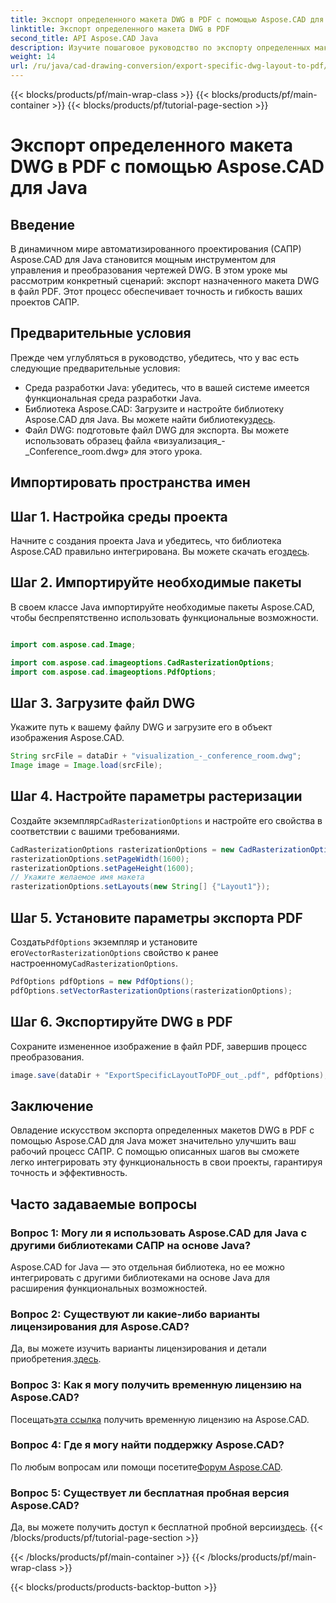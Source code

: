 ```yaml
---
title: Экспорт определенного макета DWG в PDF с помощью Aspose.CAD для Java
linktitle: Экспорт определенного макета DWG в PDF
second_title: API Aspose.CAD Java
description: Изучите пошаговое руководство по экспорту определенных макетов DWG в PDF с помощью Aspose.CAD для Java. Оптимизируйте рабочий процесс САПР без особых усилий.
weight: 14
url: /ru/java/cad-drawing-conversion/export-specific-dwg-layout-to-pdf/
---
```


{{< blocks/products/pf/main-wrap-class >}}
{{< blocks/products/pf/main-container >}}
{{< blocks/products/pf/tutorial-page-section >}}

# Экспорт определенного макета DWG в PDF с помощью Aspose.CAD для Java

## Введение

В динамичном мире автоматизированного проектирования (САПР) Aspose.CAD для Java становится мощным инструментом для управления и преобразования чертежей DWG. В этом уроке мы рассмотрим конкретный сценарий: экспорт назначенного макета DWG в файл PDF. Этот процесс обеспечивает точность и гибкость ваших проектов САПР.

## Предварительные условия

Прежде чем углубляться в руководство, убедитесь, что у вас есть следующие предварительные условия:

- Среда разработки Java: убедитесь, что в вашей системе имеется функциональная среда разработки Java.
-  Библиотека Aspose.CAD: Загрузите и настройте библиотеку Aspose.CAD для Java. Вы можете найти библиотеку[здесь](https://releases.aspose.com/cad/java/).
- Файл DWG: подготовьте файл DWG для экспорта. Вы можете использовать образец файла «визуализация_-_Conference_room.dwg» для этого урока.

## Импортировать пространства имен

## Шаг 1. Настройка среды проекта

Начните с создания проекта Java и убедитесь, что библиотека Aspose.CAD правильно интегрирована. Вы можете скачать его[здесь](https://releases.aspose.com/cad/java/).

## Шаг 2. Импортируйте необходимые пакеты

В своем классе Java импортируйте необходимые пакеты Aspose.CAD, чтобы беспрепятственно использовать функциональные возможности.

```java

import com.aspose.cad.Image;

import com.aspose.cad.imageoptions.CadRasterizationOptions;
import com.aspose.cad.imageoptions.PdfOptions;
```

## Шаг 3. Загрузите файл DWG

Укажите путь к вашему файлу DWG и загрузите его в объект изображения Aspose.CAD.

```java
String srcFile = dataDir + "visualization_-_conference_room.dwg";
Image image = Image.load(srcFile);
```

## Шаг 4. Настройте параметры растеризации

 Создайте экземпляр`CadRasterizationOptions` и настройте его свойства в соответствии с вашими требованиями.

```java
CadRasterizationOptions rasterizationOptions = new CadRasterizationOptions();
rasterizationOptions.setPageWidth(1600);
rasterizationOptions.setPageHeight(1600);
// Укажите желаемое имя макета
rasterizationOptions.setLayouts(new String[] {"Layout1"});
```

## Шаг 5. Установите параметры экспорта PDF

 Создать`PdfOptions` экземпляр и установите его`VectorRasterizationOptions` свойство к ранее настроенному`CadRasterizationOptions`.

```java
PdfOptions pdfOptions = new PdfOptions();
pdfOptions.setVectorRasterizationOptions(rasterizationOptions);
```

## Шаг 6. Экспортируйте DWG в PDF

Сохраните измененное изображение в файл PDF, завершив процесс преобразования.

```java
image.save(dataDir + "ExportSpecificLayoutToPDF_out_.pdf", pdfOptions);
```

## Заключение

Овладение искусством экспорта определенных макетов DWG в PDF с помощью Aspose.CAD для Java может значительно улучшить ваш рабочий процесс САПР. С помощью описанных шагов вы сможете легко интегрировать эту функциональность в свои проекты, гарантируя точность и эффективность.

## Часто задаваемые вопросы

### Вопрос 1: Могу ли я использовать Aspose.CAD для Java с другими библиотеками САПР на основе Java?

Aspose.CAD for Java — это отдельная библиотека, но ее можно интегрировать с другими библиотеками на основе Java для расширения функциональных возможностей.

### Вопрос 2: Существуют ли какие-либо варианты лицензирования для Aspose.CAD?

 Да, вы можете изучить варианты лицензирования и детали приобретения.[здесь](https://purchase.aspose.com/buy).

### Вопрос 3: Как я могу получить временную лицензию на Aspose.CAD?

 Посещать[эта ссылка](https://purchase.aspose.com/temporary-license/) получить временную лицензию на Aspose.CAD.

### Вопрос 4: Где я могу найти поддержку Aspose.CAD?

 По любым вопросам или помощи посетите[Форум Aspose.CAD](https://forum.aspose.com/c/cad/19).

### Вопрос 5: Существует ли бесплатная пробная версия Aspose.CAD?

 Да, вы можете получить доступ к бесплатной пробной версии[здесь](https://releases.aspose.com/).
{{< /blocks/products/pf/tutorial-page-section >}}

{{< /blocks/products/pf/main-container >}}
{{< /blocks/products/pf/main-wrap-class >}}

{{< blocks/products/products-backtop-button >}}
